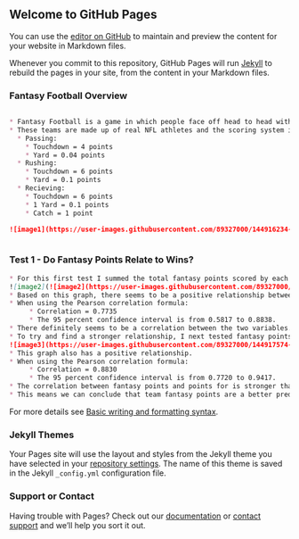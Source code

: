 ## Welcome to GitHub Pages

You can use the [editor on GitHub](https://github.com/NolanJolicoeur/Official-DSA/edit/gh-pages/index.md) to maintain and preview the content for your website in Markdown files.

Whenever you commit to this repository, GitHub Pages will run [Jekyll](https://jekyllrb.com/) to rebuild the pages in your site, from the content in your Markdown files.

### Fantasy Football Overview
```Markdown

* Fantasy Football is a game in which people face off head to head with fictional teams they created. 
* These teams are made up of real NFL athletes and the scoring system is based off actual NFL stats. 
  * Passing: 
    * Touchdown = 4 points
    * Yard = 0.04 points
  * Rushing: 
    * Touchdown = 6 points 
    * Yard = 0.1 points
  * Recieving: 
    * Touchdown = 6 points 
    * 1 Yard = 0.1 points 
    * Catch = 1 point

![image1](https://user-images.githubusercontent.com/89327000/144916234-68213361-4e0b-4cc5-9e8b-2ffe82a776ca.png)



```
### Test 1 - Do Fantasy Points Relate to Wins?
```Markdown
* For this first test I summed the total fantasy points scored by each team throughout the season. 
![image2](![image2](https://user-images.githubusercontent.com/89327000/144916715-9307e68f-7dba-4655-ba24-22f017b1f426.png)
* Based on this graph, there seems to be a positive relationship between fantasy points and wins. 
* When using the Pearson correlation formula: 
     * Correlation = 0.7735
     * The 95 percent confidence interval is from 0.5817 to 0.8838. 
* There definitely seems to be a correlation between the two variables. 
* To try and find a stronger relationship, I next tested fantasy points in relation to points scored. 
![image3](https://user-images.githubusercontent.com/89327000/144917574-e3a5b38e-7f49-439e-99cf-9d4495571302.png)
* This graph also has a positive relationship. 
* When using the Pearson correlation formula: 
     * Correlation = 0.8830
     * The 95 percent confidence interval is from 0.7720 to 0.9417. 
* The correlation between fantasy points and points for is stronger than the correlation between fantasy points and wins. 
* This means we can conclude that team fantasy points are a better predictor of points scored than wins. 


```


For more details see [Basic writing and formatting syntax](https://docs.github.com/en/github/writing-on-github/getting-started-with-writing-and-formatting-on-github/basic-writing-and-formatting-syntax).

### Jekyll Themes

Your Pages site will use the layout and styles from the Jekyll theme you have selected in your [repository settings](https://github.com/NolanJolicoeur/Official-DSA/settings/pages). The name of this theme is saved in the Jekyll `_config.yml` configuration file.

### Support or Contact

Having trouble with Pages? Check out our [documentation](https://docs.github.com/categories/github-pages-basics/) or [contact support](https://support.github.com/contact) and we’ll help you sort it out.
